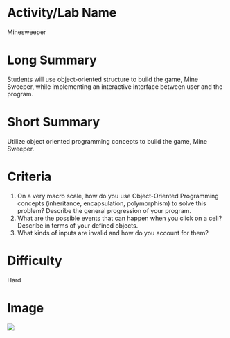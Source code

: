 # Activity/Lab Name

Minesweeper

# Long Summary

Students will use object-oriented structure to build the game, Mine Sweeper, while implementing an interactive interface between user and the program.

# Short Summary

Utilize object oriented programming concepts to build the game, Mine Sweeper. 

# Criteria

1. On a very macro scale, how do you use Object-Oriented Programming concepts (inheritance, encapsulation, polymorphism) to solve this problem? Describe the general progression of your program.
2. What are the possible events that can happen when you click on a cell? Describe in terms of your defined objects.
3. What kinds of inputs are invalid and how do you account for them?

# Difficulty

Hard

# Image
![](https://projectbit.s3-us-west-1.amazonaws.com/darlene/labs/silver-steel-mining-crane-on-black-rocky-soil-during-daytime-60008.jpg)
